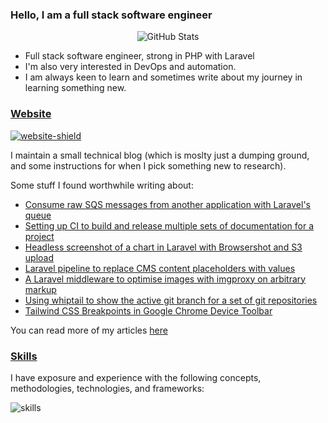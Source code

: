 ### Hello, I am a full stack software engineer

<p align="center"><img alt="GitHub Stats" src="https://github-readme-stats.vercel.app/api?username=alistaircol&count_private=true&show_icons=true&hide=issues,contribs,prs&custom_title=Ally+on+GitHub&disable_animations=true&title_color=58a6ff&icon_color=ffffff&text_color=ffffff&bg_color=0D1117&border_color=30363D" /></p>

* Full stack software engineer, strong in PHP with Laravel
* I'm also very interested in DevOps and automation.
* I am always keen to learn and sometimes write about my journey in learning something new.

### [Website](https://ac93.uk)

[![website-shield](https://img.shields.io/website?url=http%3A%2F%2Fac93.uk)](https://ac93.uk)

I maintain a small technical blog (which is moslty just a dumping ground, and some instructions for when I pick something new to research).

Some stuff I found worthwhile writing about:


<!-- BLOG-POST-LIST:START -->
- [Consume raw SQS messages from another application with Laravel&#39;s queue](/articles/laravel-consume-raw-sqs-messages-in-its-job-queue-system/)
- [Setting up CI to build and release multiple sets of documentation for a project](/articles/github-action-build-multiple-sets-of-documentation/)
- [Headless screenshot of a chart in Laravel with Browsershot and S3 upload](/articles/laravel-chartjs-blade-browsershot/)
- [Laravel pipeline to replace CMS content placeholders with values](/articles/laravel-pipeline-placeholder-cms-accessor/)
- [A Laravel middleware to optimise images with imgproxy on arbitrary markup](/articles/laravel-response-middleware-optimise-images-with-imgproxy/)
- [Using whiptail to show the active git branch for a set of git repositories](/articles/whiptail-list-git-repositories-branches-and-jump-to-tmux-window/)
- [Tailwind CSS Breakpoints in Google Chrome Device Toolbar](/articles/tailwind-breakpoint-google-chrome-devices/)
<!-- BLOG-POST-LIST:END -->

You can read more of my articles [here](https://ac93.uk/articles)

### [Skills](https://github.com/alistaircol/skills)

I have exposure and experience with the following concepts, methodologies, technologies, and frameworks:

![skills](https://static.ac93.uk/resume/skills.png)
